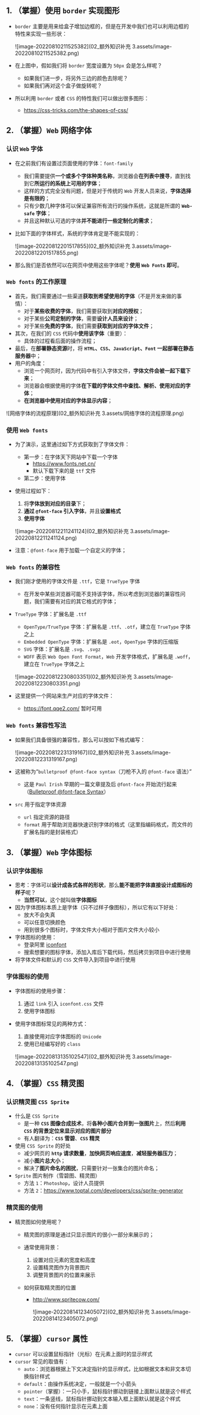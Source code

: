 ## 1. （掌握）使用 `border` 实现图形

- `border` 主要是用来给盒子增加边框的，但是在开发中我们也可以利用边框的特性来实现一些形状：

  ![image-20220810211525382](02_额外知识补充 3.assets/image-20220810211525382.png)

- 在上图中，假如我们将 `border` 宽度设置为 `50px` 会是怎么样呢？

  - 如果我们进一步，将另外三边的颜色去除呢？
  - 如果我们再对这个盒子做旋转呢？

- 所以利用 `border` 或者 `CSS` 的特性我们可以做出很多图形：

  - https://css-tricks.com/the-shapes-of-css/

## 2. （掌握）`Web` 网络字体

### 认识 `Web` 字体

- 在之前我们有设置过页面使用的字体：`font-family`

  - 我们需要提供**一个或多个字体种类名称**，浏览器会**在列表中搜寻**，直到找到它**所运行的系统上可用的字体**；
  - 这样的方式完全没有问题，但是对于传统的 `Web` 开发人员来说，**字体选择是有限的**；
  - 只有少数几种字体可以保证兼容所有流行的操作系统，这就是所谓的 **`Web-safe` 字体**；
  - 并且这种默认可选的字体**并不能进行一些定制化的需求**；

- 比如下面的字体样式，系统的字体肯定是不能实现的：

  ![image-20220812201517855](02_额外知识补充 3.assets/image-20220812201517855.png)

- 那么我们是否依然可以在网页中使用这些字体呢？**使用 `Web Fonts` 即可**。

### `Web fonts` 的工作原理

- 首先，我们需要通过一些渠道**获取到希望使用的字体**（不是开发来做的事情）：
  - 对于**某些收费的字体**，我们需要获取到**对应的授权**；
  - 对于某些**公司定制的字体**，需要**设计人员来设计**；
  - 对于某些**免费的字体**，我们需要**获取到对应的字体文件**；
- 其次，在我们的 `CSS` 代码中**使用该字体**（重要）：
  - 具体的过程看后面的操作流程；
- 最后，在**部署静态资源**时，将 **`HTML`、`CSS`、`JavaScript`、`Font` 一起部署在静态服务器**中；
- 用户的角度：
  - 浏览一个网页时，因为代码中有引入字体文件，**字体文件会被一起下载下来**；
  - 浏览器会根据使用的字体**在下载的字体文件中查找、解析、使用对应的字体**；
  - **在浏览器中使用对应的字体显示内容**；

![网络字体的流程原理](02_额外知识补充 3.assets/网络字体的流程原理.png)

### 使用 `Web fonts`

- 为了演示，这里通过如下方式获取到了字体文件：

  - 第一步：在字体天下网站中下载一个字体
    - https://www.fonts.net.cn/
    - 默认下载下来的是 `ttf` 文件
  - 第二步：使用字体

- 使用过程如下：

  1. 将**字体放到对应的目录**下；
  2. **通过 `@font-face` 引入字体**，并且**设置格式**
  3. **使用字体**

  ![image-20220812211241124](02_额外知识补充 3.assets/image-20220812211241124.png)

- 注意：`@font-face` 用于加载一个自定义的字体；

### `Web fonts` 的兼容性

- 我们刚才使用的字体文件是 `.ttf`，它是 `TrueType` 字体

  - 在开发中某些浏览器可能不支持该字体，所以考虑到浏览器的兼容性问题，我们需要有对应的其它格式的字体；

- `TrueType` 字体：扩展名是 `.ttf`

  - `OpenType/TrueType` 字体：扩展名是 `.ttf`、`.otf`，建立在 `TrueType` 字体之上
  - `Embedded OpenType` 字体：扩展名是 `.eot`，`OpenType` 字体的压缩版
  - `SVG` 字体：扩展名是 `.svg`、`.svgz`
  - `WOFF` 表示 `Web Open Font Format`，`Web` 开发字体格式，扩展名是 `.woff`，建立在 `TrueType` 字体之上

  ![image-20220812230803351](02_额外知识补充 3.assets/image-20220812230803351.png)

- 这里提供一个网站来生产对应的字体文件：

  - https://font.qqe2.com/ 暂时可用

### `Web fonts` 兼容性写法

- 如果我们具备很强的兼容性，那么可以按如下格式编写：

  ![image-20220812231319167](02_额外知识补充 3.assets/image-20220812231319167.png)

- 这被称为“`bulletproof @font-face syntax`（刀枪不入的 `@font-face` 语法）”

  - 这是 `Paul Irish` 早期的一篇文章提及后 `@font-face` 开始流行起来（[Bulletproof @font-face Syntax](https://www.paulirish.com/2009/bulletproof-font-face-implementation-syntax/)）

- `src` 用于指定字体资源

  - `url` 指定资源的路径
  - `format` 用于帮助浏览器快速识别字体的格式（这里指编码格式，而文件的扩展名指的是封装格式）

## 3. （掌握）`Web` 字体图标

### 认识字体图标

- 思考：字体可以**设计成各式各样的形状**，那么**能不能把字体直接设计成图标的样子**呢？
  - **当然可以**，这个就叫做**字体图标**
- 因为字体图标本质上是字体（只不过样子像图标），所以它有以下好处：
  - 放大不会失真
  - 可以任意切换颜色
  - 用到很多个图标时，字体文件大小相对于图片文件大小较小
- 字体图标的使用：
  - 登录阿里 [iconfont](https://www.iconfont.cn/)
  - 搜索想要的图标字体，添加入库后下载代码，然后拷贝到项目中进行使用
- 将字体文件和默认的 `CSS` 文件导入到项目中进行使用

### 字体图标的使用

- 字体图标的使用步骤：

  1. 通过 `link` 引入 `iconfont.css` 文件
  2. 使用字体图标

- 使用字体图标常见的两种方式：

  1. 直接使用对应字体图标的 `Unicode`
  2. 使用已经编写好的 `class`

  ![image-20220813135102547](02_额外知识补充 3.assets/image-20220813135102547.png)

## 4. （掌握）`CSS` 精灵图

### 认识精灵图 `CSS Sprite`

- 什么是 `CSS Sprite`
  - 是一种 **`CSS` 图像合成技术**，将**各种小图片合并到一张图片**上，然后**利用 `CSS` 的背景定位来显示对应的图片部分**
  - 有人翻译为：**`CSS` 雪碧**、**`CSS` 精灵**
- 使用 `CSS Sprite` 的好处
  - 减少网页的 **`http` 请求数量**，**加快网页响应速度**，**减轻服务器压力**；
  - 减小**图片总大小**；
  - 解决了**图片命名的困扰**，只需要针对一张集合的图片命名；
- `Sprite` 图片制作（雪碧图、精灵图）
  - 方法 `1`：`Photoshop`，设计人员提供
  - 方法 `2`：https://www.toptal.com/developers/css/sprite-generator

### 精灵图的使用

- 精灵图如何使用呢？

  - 精灵图的原理是通过只显示图片的很小一部分来展示的；

  - 通常使用背景：

    1. 设置对应元素的宽度和高度
    2. 设置精灵图作为背景图片
    3. 调整背景图片的位置来展示

  - 如何获取精灵图的位置

    - http://www.spritecow.com/

      ![image-20220814123405072](02_额外知识补充 3.assets/image-20220814123405072.png)

## 5. （掌握）`cursor` 属性

- `cursor` 可以设置鼠标指针（光标）在元素上面时的显示样式
- `cursor` 常见的取值有：
  - `auto`：浏览器根据上下文决定指针的显示样式，比如根据文本和非文本切换指针样式
  - `default`：由操作系统决定，一般就是一个小箭头
  - `pointer`（掌握）：一只小手，鼠标指针挪动到链接上面默认就是这个样式
  - `text`：一条竖线，鼠标指针挪动到文本输入框上面默认就是这个样式
  - `none`：没有任何指针显示在元素上面


